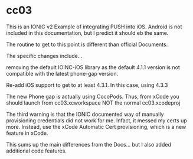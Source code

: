 # cc03
This is an IONIC v2 Example of integrating PUSH into iOS.
Android is not included in this documentation, but I predict it should eb the same.

The routine to get to this point is different than official Documents.

The specific changes include...

removing the default IOINC-iOS library as the default 4.1.1 version is not compatible with the latest phone-gap version.

Re-add iOS support to get to at least 4.3.1.  In this case, using 4.3.3

The new Phone gap is actually using CocoPods.
Thus, from xCode you should launch from cc03.xcworkspace  NOT the normal cc03.xcodeproj


The third warning is that the IONIC documented way of manually provisioning credentials did not work for me.  Infact, it messed my certs up more.  Instead, use the xCode Automatic Cert provisioning, which is a new feature in xCode.

This sums up the main differences from the Docs...  but I also added additional code features.


